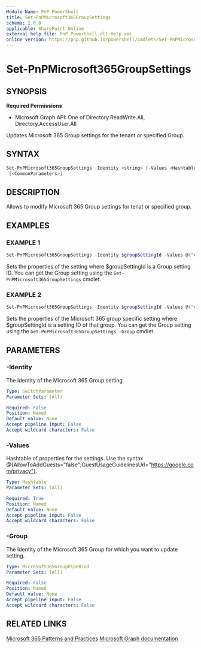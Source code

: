 ```yaml
---
Module Name: PnP.PowerShell
title: Set-PnPMicrosoft365GroupSettings
schema: 2.0.0
applicable: SharePoint Online
external help file: PnP.PowerShell.dll-Help.xml
online version: https://pnp.github.io/powershell/cmdlets/Set-PnPMicrosoft365GroupSettings.html
---
```

 
# Set-PnPMicrosoft365GroupSettings

## SYNOPSIS

**Required Permissions**

  * Microsoft Graph API: One of Directory.ReadWrite.All, Directory.AccessUser.All

Updates Microsoft 365 Group settings for the tenant or specified Group.

## SYNTAX

```powershell
Set-PnPMicrosoft365GroupSettings -Identity <string> [-Values <Hashtable>] [-Group <Microsoft365GroupPipeBind>]
 [<CommonParameters>]
```

## DESCRIPTION

Allows to modify Microsoft 365 Group settings for tenat or specified group.

## EXAMPLES

### EXAMPLE 1
```powershell
Set-PnPMicrosoft365GroupSettings -Identity $groupSettingId -Values @{"AllowToAddGuests"="true"}
```

Sets the properties of the setting where $groupSettingId is a Group setting ID. You can get the Group setting using the `Get-PnPMicrosoft365GroupSettings` cmdlet.

### EXAMPLE 2
```powershell
Set-PnPMicrosoft365GroupSettings -Identity $groupSettingId -Values @{"AllowToAddGuests"="true"} -Group $groupId
```

Sets the properties of the Microsoft 365 group specific setting where $groupSettingId is a setting ID of that group. You can get the Group setting using the `Get-PnPMicrosoft365GroupSettings -Group` cmdlet.

## PARAMETERS

### -Identity
The Identity of the Microsoft 365 Group setting

```yaml
Type: SwitchParameter
Parameter Sets: (All)

Required: False
Position: Named
Default value: None
Accept pipeline input: False
Accept wildcard characters: False
```

### -Values
Hashtable of properties for the settings. Use the syntax @{AllowToAddGuests="false";GuestUsageGuidelinesUrl="https://google.com/privacy"}.

```yaml
Type: Hashtable
Parameter Sets: (All)

Required: True
Position: Named
Default value: None
Accept pipeline input: False
Accept wildcard characters: False
```

### -Group
The Identity of the Microsoft 365 Group for which you want to update setting.

```yaml
Type: Microsoft365GroupPipeBind
Parameter Sets: (All)

Required: False
Position: Named
Default value: None
Accept pipeline input: False
Accept wildcard characters: False
```

## RELATED LINKS

[Microsoft 365 Patterns and Practices](https://aka.ms/m365pnp)
[Microsoft Graph documentation](https://learn.microsoft.com/graph/api/groupsetting-update)